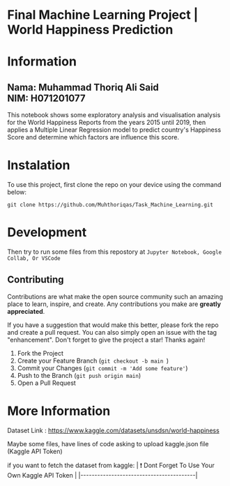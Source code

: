 # Final Machine Learning Project |  World Happiness Prediction 

# Information 
<h2> Nama: Muhammad Thoriq Ali Said <br /> NIM: H071201077 </h2>
<p>This notebook shows some exploratory analysis and visualisation analysis for the World Happiness Reports from the years 2015 until 2019, then applies a Multiple Linear Regression model to predict country's Happiness Score and determine which factors are influence this score. </p>


# Instalation
To use this project, first clone the repo on your device using the command below:

```git clone https://github.com/Muhthoriqas/Task_Machine_Learning.git```

# Development
Then try to run some files from this repostory at ```Jupyter Notebook, Google Collab, Or VSCode```

<!-- CONTRIBUTING -->
## Contributing

Contributions are what make the open source community such an amazing place to learn, inspire, and create. Any contributions you make are **greatly appreciated**.

If you have a suggestion that would make this better, please fork the repo and create a pull request. You can also simply open an issue with the tag "enhancement".
Don't forget to give the project a star! Thanks again!

1. Fork the Project
2. Create your Feature Branch (`git checkout -b main `)
3. Commit your Changes (`git commit -m 'Add some feature'`)
4. Push to the Branch (`git push origin main`)
5. Open a Pull Request

# More Information
Dataset Link : https://www.kaggle.com/datasets/unsdsn/world-happiness

Maybe some files, have lines of code asking to upload kaggle.json file (Kaggle API Token)

if you want to fetch the dataset from kaggle:
| :exclamation:  Dont Forget To Use Your Own Kaggle API Token |
|-----------------------------------------|
